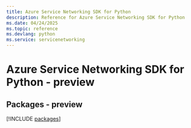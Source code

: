 ```yaml
---
title: Azure Service Networking SDK for Python
description: Reference for Azure Service Networking SDK for Python
ms.date: 04/24/2025
ms.topic: reference
ms.devlang: python
ms.service: servicenetworking
---
```

# Azure Service Networking SDK for Python - preview
## Packages - preview
[!INCLUDE [packages](service-networking-index.md)]
